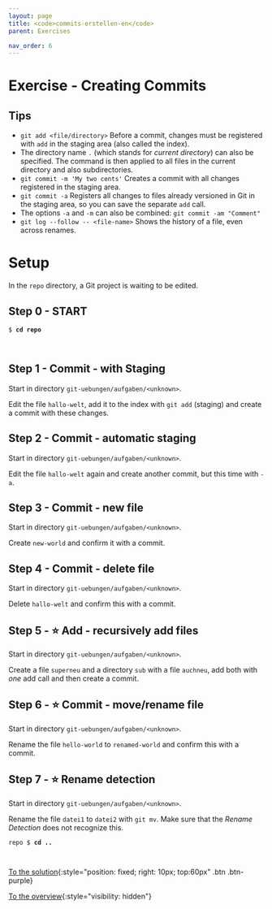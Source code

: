 ```yaml
---
layout: page
title: <code>commits-erstellen-en</code>
parent: Exercises

nav_order: 6
---
```

# Exercise - Creating Commits


## Tips

* `git add <file/directory>`
   Before a commit, changes must be registered with `add` in the staging area
   (also called the index).
* The directory name `.` (which stands for *current directory*) can also be specified.
  The command is then applied to all files in the current directory and also subdirectories.
* `git commit -m 'My two cents'` Creates a commit with all
   changes registered in the staging area.
* `git commit -a` Registers all changes to files already versioned in Git
  in the staging area, so you can save the separate
  `add` call.
* The options `-a` and `-m` can also be combined: `git commit -am "Comment"`
* `git log --follow -- <file-name>`
   Shows the history of a file, even across renames.

# Setup

In the `repo` directory, a Git project is waiting
to be edited.


<h2>Step 0 - START <!-- UEB/Creating Commits/0 --></h2>


<pre><code>$ <b>cd repo</b><br><br><br></code></pre>


<h2>Step 1 - Commit - with Staging <!-- UEB/Creating Commits/1 --></h2>

Start in directory `git-uebungen/aufgaben/<unknown>`.

Edit the file `hallo-welt`,
add it to the index with `git add` (staging)
and create a commit with these changes.

<h2>Step 2 - Commit - automatic staging <!-- UEB/Creating Commits/2 --></h2>

Start in directory `git-uebungen/aufgaben/<unknown>`.

Edit the file `hallo-welt` again
and create another commit,
but this time with `-a`.

<h2>Step 3 - Commit - new file <!-- UEB/Creating Commits/3 --></h2>

Start in directory `git-uebungen/aufgaben/<unknown>`.

Create `new-world` and confirm it with a commit.

<h2>Step 4 - Commit - delete file <!-- UEB/Creating Commits/4 --></h2>

Start in directory `git-uebungen/aufgaben/<unknown>`.

Delete `hallo-welt` and confirm this with a commit.

<h2>Step 5 - ⭐ Add - recursively add files <!-- UEB/Creating Commits/5 --></h2>

Start in directory `git-uebungen/aufgaben/<unknown>`.

Create a file `superneu` and a directory `sub` with a
file `auchneu`, add both with *one* add call and then create
a commit.

<h2>Step 6 - ⭐ Commit - move/rename file <!-- UEB/Creating Commits/6 --></h2>

Start in directory `git-uebungen/aufgaben/<unknown>`.

Rename the file `hello-world` to `renamed-world`
and confirm this with a commit.

<h2>Step 7 - ⭐ Rename detection <!-- UEB/Creating Commits/7 --></h2>

Start in directory `git-uebungen/aufgaben/<unknown>`.

Rename the file `datei1` to `datei2` with `git mv`.
Make sure that the *Rename Detection* does not recognize this.


<pre><code>repo $ <b>cd ..</b><br><br><br></code></pre>


[To the solution](loesung-commits-erstellen-en.html){:style="position: fixed; right: 10px; top:60px" .btn .btn-purple}

[To the overview](../../ueberblick-en.html){:style="visibility: hidden"}

